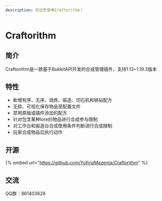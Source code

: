 ```yaml
---
description: 欢迎您使用Craftorithm！
---
```


# Craftorithm

## 简介

Craftorithm是一款基于BukkitAPI开发的合成管理插件，支持1.13\~1.19.3版本

## 特性

* 新增有序、无序、烧炼、锻造、切石机和铁砧配方
* 无损、可视化保存物品至配置文件
* 禁用原版或插件添加的配方
* 针对包含某种lore的物品进行合成参与限制
* 对工作台和锻造台合成使用条件判断进行合成限制
* 玩家合成物品后执行动作

## 开源

{% embed url="https://github.com/YufiriaMazenta/Craftorithm" %}

## 交流

QQ群：861403628

